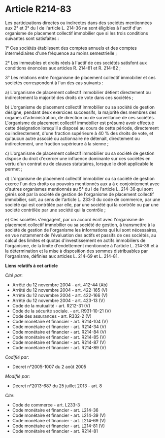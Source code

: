 # Article R214-83

Les participations directes ou indirectes dans des sociétés mentionnées aux 2° et 3° du I de l'article L. 214-36 ne sont
éligibles à l'actif d'un organisme de placement collectif immobilier que si les trois conditions suivantes sont
satisfaites : 

1° Ces sociétés établissent des comptes annuels et des comptes intermédiaires d'une fréquence au moins semestrielle ; 

2° Les immeubles et droits réels à l'actif de ces sociétés satisfont aux conditions énoncées aux articles R. 214-81 et R.
214-82 ; 

3° Les relations entre l'organisme de placement collectif immobilier et ces sociétés correspondent à l'un des cas suivants : 

a) L'organisme de placement collectif immobilier détient directement ou indirectement la majorité des droits de vote dans ces
sociétés ; 

b) L'organisme de placement collectif immobilier ou sa société de gestion désigne, pendant deux exercices successifs, la
majorité des membres des organes d'administration, de direction ou de surveillance de ces sociétés. L'organisme de placement
collectif immobilier est présumé avoir effectué cette désignation lorsqu'il a disposé au cours de cette période, directement
ou indirectement, d'une fraction supérieure à 40 % des droits de vote, et qu'aucun autre associé ou actionnaire ne détenait,
directement ou indirectement, une fraction supérieure à la sienne ; 

c) L'organisme de placement collectif immobilier ou sa société de gestion dispose du droit d'exercer une influence dominante
sur ces sociétés en vertu d'un contrat ou de clauses statutaires, lorsque le droit applicable le permet ; 

d) L'organisme de placement collectif immobilier ou sa société de gestion exerce l'un des droits ou pouvoirs mentionnés aux a
à c conjointement avec d'autres organismes mentionnés au 5° du I de l'article L. 214-36 qui sont gérés soit par la société de
gestion de l'organisme de placement collectif immobilier, soit, au sens de l'article L. 233-3 du code de commerce, par une
société qui est contrôlée par elle, par une société qui la contrôle ou par une société contrôlée par une société qui la
contrôle ; 

e) Ces sociétés s'engagent, par un accord écrit avec l'organisme de placement collectif immobilier ou sa société de gestion,
à transmettre à la société de gestion de l'organisme les informations qui lui sont nécessaires, en vue notamment de
l'évaluation des actifs et passifs de ces sociétés, au calcul des limites et quotas d'investissement en actifs immobiliers de
l'organisme, de la limite d'endettement mentionnée à l'article L. 214-39 et à la détermination et la mise à disposition des
sommes distribuables par l'organisme, définies aux articles L. 214-69 et L. 214-81.

**Liens relatifs à cet article**

_Cité par_:

  - Arrêté du 12 novembre 2004 - art. 412-44 (Ab)
  - Arrêté du 12 novembre 2004 - art. 422-165 (V)
  - Arrêté du 12 novembre 2004 - art. 422-166 (V)
  - Arrêté du 12 novembre 2004 - art. 423-13 (V)
  - Code de la mutualité - art. R212-31 (V)
  - Code de la sécurité sociale. - art. R931-10-21 (V)
  - Code des assurances - art. R332-2 (V)
  - Code monétaire et financier - art. R214-104 (V)
  - Code monétaire et financier - art. R214-34 (V)
  - Code monétaire et financier - art. R214-84 (V)
  - Code monétaire et financier - art. R214-85 (V)
  - Code monétaire et financier - art. R214-87 (V)
  - Code monétaire et financier - art. R214-89 (V)

_Codifié par_:

  - Décret n°2005-1007 du 2 août 2005

_Modifié par_:

  - Décret n°2013-687 du 25 juillet 2013 - art. 8

_Cite_:

  - Code de commerce - art. L233-3
  - Code monétaire et financier - art. L214-36
  - Code monétaire et financier - art. L214-39 (V)
  - Code monétaire et financier - art. L214-69 (V)
  - Code monétaire et financier - art. L214-81 (V)
  - Code monétaire et financier - art. R214-81
